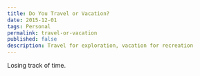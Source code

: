 ```yaml
---
title: Do You Travel or Vacation?
date: 2015-12-01
tags: Personal
permalink: travel-or-vacation
published: false
description: Travel for exploration, vacation for recreation
---
```


Losing track of time.
